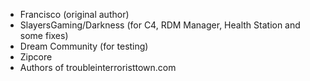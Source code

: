 - Francisco (original author)
- SlayersGaming/Darkness (for C4, RDM Manager, Health Station and some fixes)
- Dream Community (for testing)
- Zipcore
- Authors of troubleinterroristtown.com